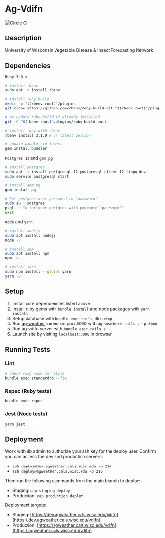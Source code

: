 # Ag-Vdifn

[![Circle CI](https://circleci.com/gh/uwent/ag-vdifn.svg?style=svg&circle-token=f8cd109ae0fe656784844b0870aeb501ade6bfa6)](https://circleci.com/gh/uwent/ag-vdifn)

## Description

University of Wisconsin Vegetable Disease & Insect Forecasting Network

## Dependencies

`Ruby 3.0.x`
```bash
# install rbenv
sudo apt -y install rbenv

# install ruby-build
mkdir -p "$(rbenv root)"/plugins
git clone https://github.com/rbenv/ruby-build.git "$(rbenv root)"/plugins/ruby-build

# or update ruby-build if already installed
git -C "$(rbenv root)"/plugins/ruby-build pull

# install ruby with rbenv
rbenv install 3.1.0 # or latest version

# update bundler to latest
gem install bundler
```

`Postgres 12` and `gem pg`
```bash
# install postgres
sudo apt -y install postgresql-12 postgresql-client-12 libpq-dev
sudo service postgresql start

# install gem pg
gem install pg

# Set postgres user password to 'password'
sudo su - postgres
psql -c "alter user postgres with password 'password'"
exit
```

`node` and `yarn`
```bash
# install nodejs
sudo apt install nodejs
node -v

# install npm
sudo apt install npm
npm -v

# install yarn
sudo npm install --global yarn
yarn -v
```

## Setup

1. Install core dependencies listed above.
2. Install ruby gems with `bundle install` and node packages with `yarn install`
3. Setup database with `bundle exec rails db:setup`
4. Run [ag-weather](https://github.com/uwent/ag-weather) server on port 8080 with `ag-weather> rails s -p 8080`
5. Run ag-vdifn server with `bundle exec rails s`
6. Launch site by visiting `localhost:3000` in browser

## Running Tests

### Lint

```bash
# check ruby code for style
bundle exec standardrb --fix
```

### Rspec (Ruby tests)

```bash
bundle exec rspec
```

### Jest (Node tests)

```bash
yarn jest
```

## Deployment

Work with db admin to authorize your ssh key for the deploy user. Confirm you can access the dev and production servers:

* `ssh deploy@dev.agweather.cals.wisc.edu -p 216`
* `ssh deploy@agweather.cals.wisc.edu -p 216`

Then run the following commands from the main branch to deploy:

* Staging: `cap staging deploy`
* Production: `cap production deploy`

Deployment targets:

* Staging: [https://dev.agweather.cals.wisc.edu/vdifn](https://dev.agweather.cals.wisc.edu/vdifn)
* Production: [https://agweather.cals.wisc.edu/vdifn](https://agweather.cals.wisc.edu/vdifn)

